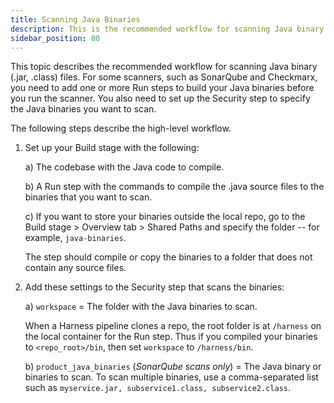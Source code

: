 ```yaml
---
title: Scanning Java Binaries
description: This is the recommended workflow for scanning Java binary (.jar, .class) files in an STO pipeline. 
sidebar_position: 80
---
```


This topic describes the recommended workflow for scanning Java binary (.jar, .class) files. For some scanners, such as SonarQube and Checkmarx, you need to add one or more Run steps to build your Java binaries before you run the scanner. You also need to set up the Security step to specify the Java binaries you want to scan. 

The following steps describe the high-level workflow.

1. Set up your Build stage with the following:

   a) The codebase with the Java code to compile.
   
   b) A Run step with the commands to compile the .java source files to the binaries that you want to scan.
   
   c) If you want to store your binaries outside the local repo, go to the Build stage > Overview tab > Shared Paths and specify the folder -- for example, `java-binaries`.
      
      The step should compile or copy the binaries to a folder that does not contain any source files.

2. Add these settings to the Security step that scans the binaries: 

   a) `workspace` = The folder with the Java binaries to scan.
   
      When a Harness pipeline clones a repo, the root folder is at `/harness` on the local container for the Run step. Thus if you compiled your binaries to `<repo_root>/bin`, then set `workspace` to `/harness/bin`.
      
   b) `product_java_binaries` (_SonarQube scans only_) = The Java binary or binaries to scan. To scan multiple binaries, use a comma-separated list such as `myservice.jar, subservice1.class, subservice2.class`.
   